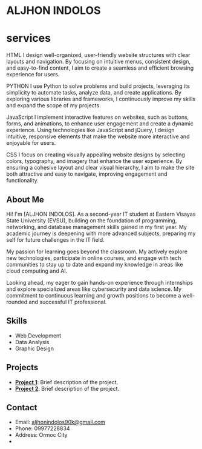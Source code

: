 # ALJHON INDOLOS 

# services 
HTML
I design well-organized, user-friendly website structures with clear layouts and navigation. By focusing on intuitive menus, consistent design, and easy-to-find content, I aim to create a seamless and efficient browsing experience for users.

PYTHON
I use Python to solve problems and build projects, leveraging its simplicity to automate tasks, analyze data, and create applications. By exploring various libraries and frameworks, I continuously improve my skills and expand the scope of my projects.

JavaScript
I implement interactive features on websites, such as buttons, forms, and animations, to enhance user engagement and create a dynamic experience. Using technologies like JavaScript and jQuery, I design intuitive, responsive elements that make the website more interactive and enjoyable for users.

CSS
I focus on creating visually appealing website designs by selecting colors, typography, and imagery that enhance the user experience. By ensuring a cohesive layout and clear visual hierarchy, I aim to make the site both attractive and easy to navigate, improving engagement and functionality.

## About Me
Hi! I'm [ALJHON INDOLOS].
As a second-year IT student at Eastern Visayas State University (EVSU), building on the foundation of programming, networking, and database management skills gained in my first year. My academic journey is deepening with more advanced subjects, preparing my self for future challenges in the IT field.

My passion for learning goes beyond the classroom. My actively explore new technologies, participate in online courses, and engage with tech communities to stay up to date and expand my knowledge in areas like cloud computing and AI.

Looking ahead, my eager to gain hands-on experience through internships and explore specialized areas like cybersecurity and data science. My commitment to continuous learning and growth positions to become a well-rounded and successful IT professional.

## Skills
- Web Development
- Data Analysis
- Graphic Design

## Projects
- **[Project 1](#)**: Brief description of the project.
- **[Project 2](#)**: Brief description of the project.

## Contact
- Email: aljhonindolos90k@gmail.com
- Phone: 09977228834
- Address: Ormoc City 
- 
